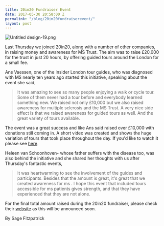 ```yaml
---
title: 20in20 Fundraiser Event
date: 2017-05-30 20:58:00 Z
permalink: "/blog/20in20fundraiserevent/"
layout: post
---
```


![Untitled design-19.png](/uploads/Untitled%20design-19.png)

Last Thursday we joined 20in20, along with a number of other companies, in raising money and awareness for MS Trust. The aim was to raise  £20,000 for the trust in just 20 hours, by offering guided tours around the London for a small fee.

Ans Vaessen, one of the Insider London tour guides, who was diagnosed with MS nearly ten years ago started this initiative, speaking about the event she said, 

> It was amazing to see so many people enjoying a walk or cycle tour. Some of them never had a tour before and everybody learned something new. We raised not only £10,000 but we also raised awareness for multiple sclerosis and the MS Trust. A very nice side effect is that we raised awareness for guided tours as well. And the great variety of tours available.

The event was a great success and like Ans said raised over £10,000 with donations still coming in. A short video was created and shows the huge variation of tours that took place throughout the day. If you'd like to watch it please see [here](https://www.wevideo.com/hub#view/930216281). 

Heleen van Schoonhoven- whose father suffers with the disease too, was also behind the initiative and she shared her thoughts with us after Thursday's fantastic events,

> It was heartwarming to see the involvement of the guides and participants. Besides that the amount is great, it's great that we created awareness for ms . I hope this event that included tours accessible for ms patients gives strength, and that they have experienced that they are not alone.

For the final total amount raised during the 20in20 fundraiser, please check their [website](https://www.20in20.london) as this will be announced soon. 

By Sage Fitzpatrick